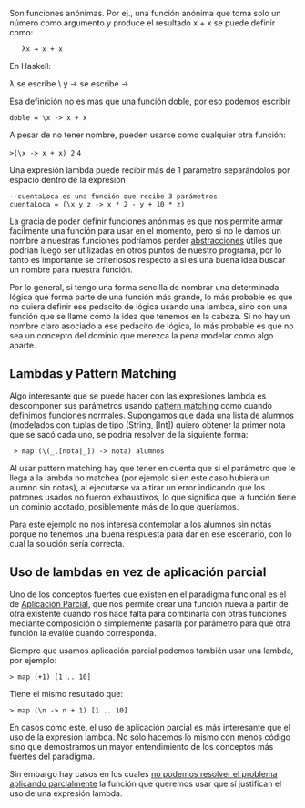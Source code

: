 Son funciones anónimas. Por ej., una función anónima que toma solo un número como argumento y produce el resultado x + x se puede definir como:

`   λx → x + x`

En Haskell:

λ se escribe \\ y → se escribe -&gt;

Esa definición no es más que una función doble, por eso podemos escribir

`doble = \x -> x + x`

A pesar de no tener nombre, pueden usarse como cualquier otra función:

`>(\x -> x + x) 2`
`4`

Una expresión lambda puede recibir más de 1 parámetro separándolos por espacio dentro de la expresión

`--cuentaLoca es una función que recibe 3 parámetros`
`cuentaLoca = (\x y z -> x * 2 - y + 10 * z)`

La gracia de poder definir funciones anónimas es que nos permite armar fácilmente una función para usar en el momento, pero si no le damos un nombre a nuestras funciones podríamos perder [abstracciones](abstraccion.html) útiles que podrían luego ser utilizadas en otros puntos de nuestro programa, por lo tanto es importante se criteriosos respecto a si es una buena idea buscar un nombre para nuestra función.

Por lo general, si tengo una forma sencilla de nombrar una determinada lógica que forma parte de una función más grande, lo más probable es que no quiera definir ese pedacito de lógica usando una lambda, sino con una función que se llame como la idea que tenemos en la cabeza. Si no hay un nombre claro asociado a ese pedacito de lógica, lo más probable es que no sea un concepto del dominio que merezca la pena modelar como algo aparte.

Lambdas y Pattern Matching
--------------------------

Algo interesante que se puede hacer con las expresiones lambda es descomponer sus parámetros usando [pattern matching](pattern-matching-en-haskell.html) como cuando definimos funciones normales. Supongamos que dada una lista de alumnos (modelados con tuplas de tipo (String, \[Int\]) quiero obtener la primer nota que se sacó cada uno, se podría resolver de la siguiente forma:

` > map (\(_,[nota|_]) -> nota) alumnos`

Al usar pattern matching hay que tener en cuenta que si el parámetro que le llega a la lambda no matchea (por ejemplo si en este caso hubiera un alumno sin notas), al ejecutarse va a tirar un error indicando que los patrones usados no fueron exhaustivos, lo que significa que la función tiene un dominio acotado, posiblemente más de lo que queríamos.

Para este ejemplo no nos interesa contemplar a los alumnos sin notas porque no tenemos una buena respuesta para dar en ese escenario, con lo cual la solución sería correcta.

Uso de lambdas en vez de aplicación parcial
-------------------------------------------

Uno de los conceptos fuertes que existen en el paradigma funcional es el de [Aplicación Parcial](aplicacion-parcial.html), que nos permite crear una función nueva a partir de otra existente cuando nos hace falta para combinarla con otras funciones mediante composición o simplemente pasarla por parámetro para que otra función la evalúe cuando corresponda.

Siempre que usamos aplicación parcial podemos también usar una lambda, por ejemplo:

`> map (+1) [1 .. 10]`

Tiene el mismo resultado que:

`> map (\n -> n + 1) [1 .. 10]`

En casos como este, el uso de aplicación parcial es más interesante que el uso de la expresión lambda. No sólo hacemos lo mismo con menos código sino que demostramos un mayor entendimiento de los conceptos más fuertes del paradigma.

Sin embargo hay casos en los cuales [no podemos resolver el problema aplicando parcialmente](aplicacion-parcial-puedo-aplicar-parcialmente-el-segundo-parametro-en-vez-del-primero-.html) la función que queremos usar que sí justifican el uso de una expresión lambda.
